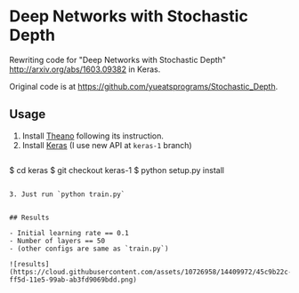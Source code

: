 # Deep Networks with Stochastic Depth
Rewriting code for "Deep Networks with Stochastic Depth" http://arxiv.org/abs/1603.09382 in Keras.

Original code is at https://github.com/yueatsprograms/Stochastic_Depth.


## Usage

1. Install [Theano](https://github.com/Theano/Theano) following its instruction.
2. Install [Keras](https://github.com/fchollet/keras) (I use new API at `keras-1` branch)
   ```
$ cd keras
$ git checkout keras-1
$ python setup.py install
```

3. Just run `python train.py`


## Results

- Initial learning rate == 0.1
- Number of layers == 50
- (other configs are same as `train.py`)

![results](https://cloud.githubusercontent.com/assets/10726958/14409972/45c9b22c-ff5d-11e5-99ab-ab3fd9069bdd.png)
